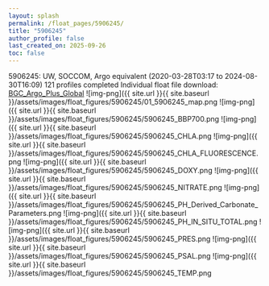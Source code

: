 ```yaml
---
layout: splash
permalink: /float_pages/5906245/
title: "5906245"
author_profile: false
last_created_on: 2025-09-26
toc: false
---
```

 
5906245: UW, SOCCOM, Argo equivalent (2020-03-28T03:17 to 2024-08-30T16:09)
121 profiles completed
Individual float file download: [BGC_Argo_Plus_Global](https://ftp.soest.hawaii.edu/bgc_argo_plus/Individual_Floats/outliers_removed/5906245_Sprof_processed.nc)
![img-png]({{ site.url }}{{ site.baseurl }}/assets/images/float_figures/5906245/01_5906245_map.png
![img-png]({{ site.url }}{{ site.baseurl }}/assets/images/float_figures/5906245/5906245_BBP700.png
![img-png]({{ site.url }}{{ site.baseurl }}/assets/images/float_figures/5906245/5906245_CHLA.png
![img-png]({{ site.url }}{{ site.baseurl }}/assets/images/float_figures/5906245/5906245_CHLA_FLUORESCENCE.png
![img-png]({{ site.url }}{{ site.baseurl }}/assets/images/float_figures/5906245/5906245_DOXY.png
![img-png]({{ site.url }}{{ site.baseurl }}/assets/images/float_figures/5906245/5906245_NITRATE.png
![img-png]({{ site.url }}{{ site.baseurl }}/assets/images/float_figures/5906245/5906245_PH_Derived_Carbonate_Parameters.png
![img-png]({{ site.url }}{{ site.baseurl }}/assets/images/float_figures/5906245/5906245_PH_IN_SITU_TOTAL.png
![img-png]({{ site.url }}{{ site.baseurl }}/assets/images/float_figures/5906245/5906245_PRES.png
![img-png]({{ site.url }}{{ site.baseurl }}/assets/images/float_figures/5906245/5906245_PSAL.png
![img-png]({{ site.url }}{{ site.baseurl }}/assets/images/float_figures/5906245/5906245_TEMP.png
